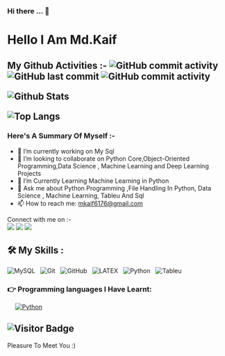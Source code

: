 

### Hi there ... 👋
<h1> Hello I Am Md.Kaif </h1>
<h2> My Github Activities :-

<img alt="GitHub commit activity" src="https://img.shields.io/github/commit-activity/w/kaif0023/kaif0023?style=for-the-badge"> 
<img alt="GitHub last commit" src="https://img.shields.io/github/last-commit/kaif0023/kaif0023?style=for-the-badge"> 

<img alt="GitHub commit activity" src="https://img.shields.io/github/commit-activity/m/kaif0023/Machine-Learning?label=Machine%20Learning&style=for-the-badge">
 
![Github Stats](https://github-readme-stats.vercel.app/api?username=kaif0023&count_private=true&show_icons=true&include_all_commits=true)
 
![Top Langs](https://github-readme-stats.vercel.app/api/top-langs/?username=kaif0023&hide=TeX&layout=compact)

</h2>

<h3> Here's A Summary Of Myself :- </h3>

- 🔭 I’m currently working on My Sql
- 👯 I’m looking to collaborate on Python Core,Object-Oriented Programming,Data Science , Machine Learning and Deep Learning Projects
- 🤔 I’m Currently Learning Machine Learning in Python 
- 💬 Ask me about Python Programming ,File Handling In Python, Data Science , Machine Learning, Tableu And Sql
- 📫 How to reach me: mkaif6176@gmail.com
</p>

<p>Connect with me on :-
<br>	
<a target="_blank" href="https://twitter.com/kaif5893"><img src="https://img.shields.io/badge/-Twitter-1DA1F2?style=for-the-badge&logo=Twitter&logoColor=white"></img></a>
<a target="_blank" href="https://www.instagram.com/kaif.md.007"><img src="https://img.shields.io/badge/Instagram-E4405F?style=for-the-badge&logo=instagram&logoColor=white"></img></a>
<a target="_blank" href="https://www.kaggle.com/mdkaif007"><img src="https://img.shields.io/badge/Kaggle-20BEFF?style=for-the-badge&logo=Kaggle&logoColor=white"></img></a>

<br>
</p>

## 🛠️ My Skills :
![MySQL](https://img.shields.io/badge/-MySQL-black?logo=mysql&style=social)&nbsp;&nbsp;
![Git](https://img.shields.io/badge/-Git-black?logo=git&style=social)&nbsp;&nbsp;
![GitHub](https://img.shields.io/badge/-GitHub-black?logo=github&style=social)&nbsp;&nbsp;
![LATEX](https://img.shields.io/badge/-LATEX-black?logo=latex&style=social)&nbsp;&nbsp;
![Python](https://img.shields.io/badge/-Python-black?logo=Python&style=social)&nbsp;&nbsp;
![Tableu](https://img.shields.io/badge/-Tableu-black?logo=Tableu&style=social)&nbsp;&nbsp;

### 👉 Programming languages I Have Learnt:

<p align="left"> 
 
&emsp;
<a href="https://python.org/">
<img alt="Python" src="https://img.shields.io/badge/Python-FFD43B?style=for-the-badge&logo=python&logoColor=darkgreen"/>
</a>


</p>

![Visitor Badge](https://visitor-badge.laobi.icu/badge?page_id=kaif0023.kaif0023)
------
<p> Pleasure To Meet You :)  </p>
